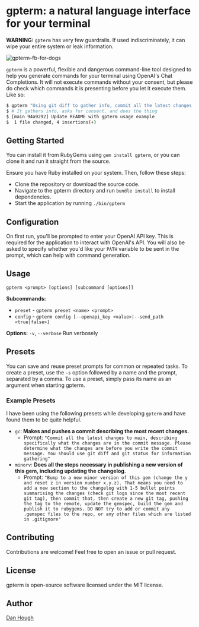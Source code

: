 # gpterm: a natural language interface for your terminal

**WARNING:** `gpterm` has very few guardrails. If used indiscriminately, it can wipe your entire system or leak information.

![gpterm-fb-for-dogs](https://github.com/basicallydan/gpterm/assets/516325/7a5bed4f-6f41-4d0a-85d9-79fb071c1aaf)

`gpterm` is a powerful, flexible and dangerous command-line tool designed to help you generate commands for your terminal using OpenAI's Chat Completions. It will not execute commands without your consent, but please do check which commands it is presenting before you let it execute them. Like so:

```bash
$ gpterm "Using git diff to gather info, commit all the latest changes with a descriptive commit message, then push the changes"
$ # It gathers info, asks for consent, and does the thing
$ [main 94a9292] Update README with gpterm usage example
$  1 file changed, 4 insertions(+)
```

## Getting Started

You can install it from RubyGems using `gem install gpterm`, or you can clone it and run it straight from the source.

Ensure you have Ruby installed on your system. Then, follow these steps:

- Clone the repository or download the source code.
- Navigate to the gpterm directory and run `bundle install` to install dependencies.
- Start the application by running `./bin/gpterm`

## Configuration

On first run, you'll be prompted to enter your OpenAI API key. This is required for the application to interact with OpenAI's API. You will also be asked to specify whether you'd like your `PATH` variable to be sent in the prompt, which can help with command generation.

## Usage

`gpterm <prompt> [options] [subcommand [options]]`

**Subcommands:**

- `preset` - `gpterm preset <name> <prompt>`
- `config` - `gpterm config [--openapi_key <value>|--send_path <true|false>]`

**Options:**
`-v`, `--verbose` Run verbosely

## Presets

You can save and reuse preset prompts for common or repeated tasks. To create a preset, use the `-s` option followed by a name and the prompt, separated by a comma.
To use a preset, simply pass its name as an argument when starting gpterm.

### Example Presets

I have been using the following presets while developing `gpterm` and have found them to be quite helpful.

- `gc`: **Makes and pushes a commit describing the most recent changes.**
  - Prompt: `"Commit all the latest changes to main, describing specifically what the changes are in the commit message. Please determine what the changes are before you write the commit message. You should use git diff and git status for information gathering"`
- `minorv`: **Does all the steps necessary in publishing a new version of this gem, including updating the changelog.**
  - Prompt: `"Bump to a new minor version of this gem (change the y and reset z in version number x.y.z). That means you need to add a new section to the changelog with 1-5 bullet points summarising the changes (check git logs since the most recent git tag), then commit that, then create a new git tag, pushing the tag to the remote, update the gemspec, build the gem and publish it to rubygems. DO NOT try to add or commit any .gemspec files to the repo, or any other files which are listed in .gitignore"`

## Contributing

Contributions are welcome! Feel free to open an issue or pull request.

## License

gpterm is open-source software licensed under the MIT license.

## Author

[Dan Hough](https://danhough.com)
